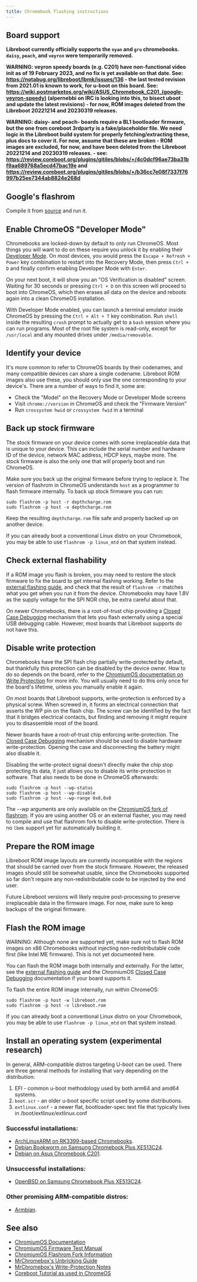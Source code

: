 ```yaml
---
title: Chromebook flashing instructions
---
```


## Board support

**Libreboot currently officially supports the `nyan` and `gru` chromebooks.
`daisy`, `peach`, and `veyron` were temporarily removed.**

**WARNING: veyron speedy boards (e.g. C201) have non-functional video init as
of 19 February 2023, and no fix is yet available on that date. See:
<https://notabug.org/libreboot/lbmk/issues/136> - the last tested revision
from 2021.01 is known to work, for u-boot on this board. See:\
<https://wiki.postmarketos.org/wiki/ASUS_Chromebook_C201_(google-veyron-speedy)>
(alpernebbi on IRC is looking into this, to bisect uboot and update the latest
revisions) - for now, ROM images deleted from the Libreboot 20221214
and 20230319 releases.**

**WARNING: daisy- and peach- boards require a BL1 bootloader firmware, but the
one from coreboot 3rdparty is a fake/placeholder file. We need logic in the
Libreboot build system for properly fetching/extracting these, plus docs to
cover it. For now, assume that these are broken - ROM images are excluded,
for now, and have been deleted from the Libreboot 20221214 and 20230319
releases. - see: <https://review.coreboot.org/plugins/gitiles/blobs/+/4c0dcf96ae73ba31bf9aa689768a5ecd47bac19e>
and <https://review.coreboot.org/plugins/gitiles/blobs/+/b36cc7e08f7337f76997b25ee7344ab8824e268d>**


## Google's flashrom

Compile it from
[source](https://chromium.googlesource.com/chromiumos/third_party/flashrom/)
and run it.

## Enable ChromeOS "Developer Mode"

Chromebooks are locked-down by default to only run ChromeOS. Most things
you will want to do on these require you unlock it by enabling their
[Developer Mode](https://chromium.googlesource.com/chromiumos/docs/+/HEAD/developer_mode).
On most devices, you would press the `Escape + Refresh + Power` key
combination to restart into the Recovery Mode, then press `Ctrl + D` and
finally confirm enabling Developer Mode with `Enter`.

On your next boot, it will show you an "OS Verification is disabled"
screen. Waiting for 30 seconds or pressing `Ctrl + D` on this screen will
proceed to boot into ChromeOS, which then erases all data on the device
and reboots again into a clean ChromeOS installation.

With Developer Mode enabled, you can launch a terminal emulator inside
ChromeOS by pressing the `Ctrl + Alt + T` key combination. Run `shell`
inside the resulting `crosh` prompt to actually get to a `bash` session
where you can run programs. Most of the root file system is read-only,
except for `/usr/local` and any mounted drives under `/media/removable`.

## Identify your device

It's more common to refer to ChromeOS boards by their codenames, and
many compatible devices can share a single codename. Libreboot ROM
images also use these, you should only use the one corresponding to your
device's. There are a number of ways to find it, some are:

- Check the "Model" on the Recovery Mode or Developer Mode screens
- Visit `chrome://version` in ChromeOS and check the "Firmware Version"
- Run `crossystem hwid` or `crossystem fwid` in a terminal

## Back up stock firmware

The stock firmware on your device comes with some irreplaceable data
that is unique to your device. This can include the serial number and
hardware ID of the device, network MAC address, HDCP keys, maybe more.
The stock firmware is also the only one that will properly boot and run
ChromeOS.

Make sure you back up the original firmware before trying to replace it.
The version of flashrom in ChromeOS understands `host` as a programmer
to flash firmware internally. To back up stock firmware you can run:

	sudo flashrom -p host -r depthcharge.rom
	sudo flashrom -p host -v depthcharge.rom

Keep the resulting `depthcharge.rom` file safe and properly backed up on
another device.

If you can already boot a conventional Linux distro on your Chromebook,
you may be able to use `flashrom -p linux_mtd` on that system instead.

## Check external flashability

If a ROM image you flash is broken, you may need to restore the stock
firmware to fix the board to get internal flashing working. Refer to the
[external flashing guide](spi), and check that the result of
`flashrom -r` matches what you get when you run it from the device.
Chromebooks may have 1.8V as the supply voltage for the SPI NOR chip, be
extra careful about that.

On newer Chromebooks, there is a root-of-trust chip providing a
[Closed Case Debugging](https://chromium.googlesource.com/chromiumos/platform/ec/+/cr50_stab/docs/case_closed_debugging_gsc)
mechanism that lets you flash externally using a special USB debugging
cable. However, most boards that Libreboot supports do not have this.

## Disable write protection

Chromebooks have the SPI flash chip partially write-protected by
default, but thankfully this protection can be disabled by the device
owner. How to do so depends on the board, refer to the
[ChromiumOS documentation on Write Protection](https://chromium.googlesource.com/chromiumos/docs/+/HEAD/write_protection)
for more info. You will usually need to do this only once for the
board's lifetime, unless you manually enable it again.

On most boards that Libreboot supports, write-protection is enforced by
a physical screw. When screwed in, it forms an electrical connection
that asserts the WP pin on the flash chip. The screw can be identified
by the fact that it bridges electrical contacts, but finding and
removing it might require you to disassemble most of the board.

Newer boards have a root-of-trust chip enforcing write-protection. The
[Closed Case Debugging](https://chromium.googlesource.com/chromiumos/platform/ec/+/cr50_stab/docs/case_closed_debugging_gsc)
mechanism should be used to disable hardware write-protection. Opening
the case and disconnecting the battery might also disable it.

Disabling the write-protect signal doesn't directly make the chip stop
protecting its data, it just allows you to disable its write-protection
in software. That also needs to be done in ChromeOS afterwards:

	sudo flashrom -p host --wp-status
	sudo flashrom -p host --wp-disable
	sudo flashrom -p host --wp-range 0x0,0x0

The *--wp* arguments are only available on the
[ChromiumOS fork of flashrom](https://sites.google.com/a/chromium.org/dev/chromium-os/packages/cros-flashrom).
If you are using another OS or an external flasher, you may need to
compile and use that flashrom fork to disable write-protection. There is
no `lbmk` support yet for automatically building it.

## Prepare the ROM image

Libreboot ROM image layouts are currently incompatible with the regions
that should be carried over from the stock firmware. However, the
released images should still be somewhat usable, since the Chromebooks
supported so far don't require any non-redistributable code to be
injected by the end user.

Future Libreboot versions will likely require post-processing to
preserve irreplaceable data in the firmware image. For now, make sure to
keep backups of the original firmware.

<!-- TODO: Instructions to preserve vital data when FMAPs are compatible. -->

## Flash the ROM image

WARNING: Although none are supported yet, make sure not to flash ROM
images on x86 Chromebooks without injecting non-redistributable code
first (like Intel ME firmware). This is not yet documented here.

You can flash the ROM image both internally and externally. For the
latter, see the [external flashing guide](spi) and the ChromiumOS
[Closed Case Debugging](https://chromium.googlesource.com/chromiumos/platform/ec/+/cr50_stab/docs/case_closed_debugging_gsc)
documentation if your board supports it.

To flash the entire ROM image internally, run within ChromeOS:

	sudo flashrom -p host -w libreboot.rom
	sudo flashrom -p host -v libreboot.rom

If you can already boot a conventional Linux distro on your Chromebook,
you may be able to use `flashrom -p linux_mtd` on that system instead.

## Install an operating system (experimental research)

In general, ARM-compatible distros targeting U-boot can be used.  There are
three general methods for installing that vary depending on the distribution:

1. EFI - common u-boot methodology used by both arm64 and amd64 systems.
2. `boot.scr` - an older u-boot specific script used by some distributions.
3. `extlinux.conf` - a newer flat, bootloader-spec text file that typically
   lives in /boot/extlinux/extlinux.conf

### Successful installations:

* [ArchLinuxARM on RK3399-based Chromebooks](../uboot/uboot-archlinux).
* [Debian Bookworm on Samsung Chromebook Plus XE513C24](../uboot/uboot-debian-bookworm).
* [Debian on Asus Chromebook C201](https://wiki.debian.org/InstallingDebianOn/Asus/C201).

### Unsuccessful installations:

* [OpenBSD on Samsung Chromebook Plus XE513C24](../uboot/uboot-openbsd).

### Other promising ARM-compatible distros:

* [Armbian](https://www.armbian.com/uefi-arm64/).

## See also

* [ChromiumOS Documentation](https://chromium.googlesource.com/chromiumos/docs/+/HEAD/)
* [ChromiumOS Firmware Test Manual](https://chromium.googlesource.com/chromiumos/docs/+/HEAD/firmware_test_manual)
* [ChromiumOS Flashrom Fork Information](https://www.chromium.org/chromium-os/packages/cros-flashrom/)
* [MrChromebox's Unbricking Guide](https://wiki.mrchromebox.tech/Unbricking)
* [MrChromebox's Write-Protection Notes](https://wiki.mrchromebox.tech/Firmware_Write_Protect)
* [Coreboot Tutorial as used in ChromeOS](https://docs.google.com/presentation/d/1eGPMu03vCxIO0a3oNX8Hmij_Qwwz6R6ViFC_1HlHOYQ/preview)
